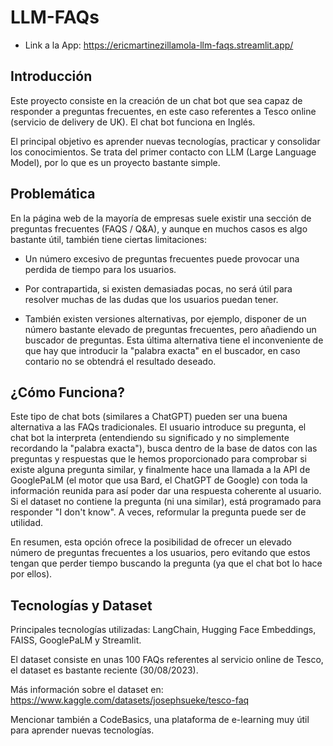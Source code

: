 # LLM-FAQs

- Link a la App: https://ericmartinezillamola-llm-faqs.streamlit.app/

## Introducción

Este proyecto consiste en la creación de un chat bot que sea capaz de responder a preguntas frecuentes, en este caso referentes a Tesco online (servicio de delivery de UK). El chat bot funciona en Inglés.

El principal objetivo es aprender nuevas tecnologías, practicar y consolidar los conocimientos. Se trata del primer contacto con LLM (Large Language Model), por lo que es un proyecto bastante simple.

## Problemática

En la página web de la mayoría de empresas suele existir una sección de preguntas frecuentes (FAQS / Q&A), y aunque en muchos casos es algo bastante útil, también tiene ciertas limitaciones:

- Un número excesivo de preguntas frecuentes puede provocar una perdida de tiempo para los usuarios.

- Por contrapartida, si existen demasiadas pocas, no será útil para resolver muchas de las dudas que los usuarios puedan tener.

- También existen versiones alternativas, por ejemplo, disponer de un número bastante elevado de preguntas frecuentes, pero añadiendo un buscador de preguntas. Esta última alternativa tiene el inconveniente de que hay que introducir la "palabra exacta" en el buscador, en caso contario no se obtendrá el resultado deseado.

## ¿Cómo Funciona?

Este tipo de chat bots (similares a ChatGPT) pueden ser una buena alternativa a las FAQs tradicionales. El usuario introduce su pregunta, el chat bot la interpreta (entendiendo su significado y no simplemente recordando la "palabra exacta"), busca dentro de la base de datos con las preguntas y respuestas que le hemos proporcionado para comprobar si existe alguna pregunta similar, y finalmente hace una llamada a la API de GooglePaLM (el motor que usa Bard, el ChatGPT de Google) con toda la información reunida para así poder dar una respuesta coherente al usuario. Si el dataset no contiene la pregunta (ni una similar), está programado para responder "I don't know". A veces, reformular la pregunta puede ser de utilidad.

En resumen, esta opción ofrece la posibilidad de ofrecer un elevado número de preguntas frecuentes a los usuarios, pero evitando que estos tengan que perder tiempo buscando la pregunta (ya que el chat bot lo hace por ellos).

## Tecnologías y Dataset

Principales tecnologías utilizadas: LangChain, Hugging Face Embeddings, FAISS, GooglePaLM y Streamlit.

El dataset consiste en unas 100 FAQs referentes al servicio online de Tesco, el dataset es bastante reciente (30/08/2023).

Más información sobre el dataset en: https://www.kaggle.com/datasets/josephsueke/tesco-faq

Mencionar también a CodeBasics, una plataforma de e-learning muy útil para aprender nuevas tecnologías.